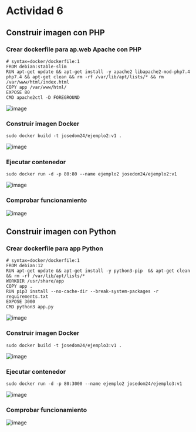 # Actividad 6

## Construir imagen con PHP

### Crear dockerfile para ap.web Apache con PHP
```
# syntax=docker/dockerfile:1
FROM debian:stable-slim
RUN apt-get update && apt-get install -y apache2 libapache2-mod-php7.4 php7.4 && apt-get clean && rm -rf /var/lib/apt/lists/* && rm /var/www/html/index.html
COPY app /var/www/html/
EXPOSE 80
CMD apache2ctl -D FOREGROUND
```
![image](https://github.com/user-attachments/assets/a8a68c96-6832-4481-9ee1-991d983ec9de)


### Construir imagen Docker
```
sudo docker build -t josedom24/ejemplo2:v1 .
```
![image](https://github.com/user-attachments/assets/d39fcfb5-7437-4365-a38e-a4b5f3d0b627)

### Ejecutar contenedor
```
sudo docker run -d -p 80:80 --name ejemplo2 josedom24/ejemplo2:v1
```
![image](https://github.com/user-attachments/assets/1e49b594-25d7-498d-9662-fb3b91763ea9)

### Comprobar funcionamiento
![image](https://github.com/user-attachments/assets/aec27a2b-820e-44fb-b6a8-1fa5ef3d0178)

## Construir imagen con Python

### Crear dockerfile para app Python
```
# syntax=docker/dockerfile:1
FROM debian:12
RUN apt-get update && apt-get install -y python3-pip  && apt-get clean && rm -rf /var/lib/apt/lists/*
WORKDIR /usr/share/app
COPY app .
RUN pip3 install --no-cache-dir --break-system-packages -r requirements.txt
EXPOSE 3000
CMD python3 app.py
```
![image](https://github.com/user-attachments/assets/82584a6c-a513-45b6-83b7-c8026090aa1e)

### Construir imagen Docker
```
sudo docker build -t josedom24/ejemplo3:v1 .
```
![image](https://github.com/user-attachments/assets/443e58b6-a5ab-4eb3-a47e-75b041eda605)

### Ejecutar contenedor
```
sudo docker run -d -p 80:3000 --name ejemplo2 josedom24/ejemplo3:v1
```
![image](https://github.com/user-attachments/assets/840f3d5d-7fa5-4ab4-b21b-0107f3fd5502)

### Comprobar funcionamiento
![image](https://github.com/user-attachments/assets/77d21d0e-bb53-42b8-bde3-04608ff44a17)



